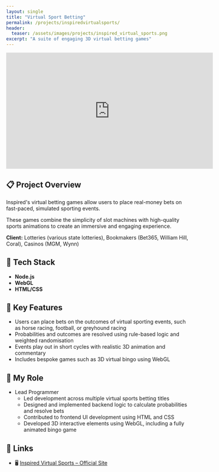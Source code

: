 ```yaml
---
layout: single
title: "Virtual Sport Betting"
permalink: /projects/inspiredvirtualsports/
header:
  teaser: /assets/images/projects/inspired_virtual_sports.png
excerpt: "A suite of engaging 3D virtual betting games"
---
```


<iframe src="https://www.youtube.com/embed/ZMPIQWEdwiY?si=OWpWV692RGGkVTh7"
        width="560" 
        height="315" 
        title="Virtual Sport Betting Demo" 
        frameborder="0" 
        allow="accelerometer; autoplay; clipboard-write; encrypted-media; gyroscope; picture-in-picture; web-share"
        referrerpolicy="strict-origin-when-cross-origin"
        allowfullscreen>
</iframe>

## 📋 Project Overview

Inspired's virtual betting games allow users to place real-money bets on fast-paced, simulated sporting events. 

These games combine the simplicity of slot machines with high-quality sports animations to create an immersive and engaging experience.

**Client:** Lotteries (various state lotteries), Bookmakers (Bet365, William Hill, Coral), Casinos (MGM, Wynn)

## 🔧 Tech Stack

- **Node.js**
- **WebGL**
- **HTML/CSS**

## 🔑 Key Features

- Users can place bets on the outcomes of virtual sporting events, such as horse racing, football, or greyhound racing  
- Probabilities and outcomes are resolved using rule-based logic and weighted randomisation  
- Events play out in short cycles with realistic 3D animation and commentary  
- Includes bespoke games such as 3D virtual bingo using WebGL

## 👨 My Role

- Lead Programmer
  - Led development across multiple virtual sports betting titles  
  - Designed and implemented backend logic to calculate probabilities and resolve bets  
  - Contributed to frontend UI development using HTML and CSS  
  - Developed 3D interactive elements using WebGL, including a fully animated bingo game  

<!---
## 🛠 Technical Deep Dive
> _TBC—add any architecture diagrams, core algorithms (e.g., randomisation engines, game logic workflows), or performance optimisations here._
 
## 🚀 Lessons Learned & Next Steps
- **Challenges Overcome:** _e.g., synchronising odds calculation with animations; delivering consistent UX across platforms_  
- **Future Enhancements:** _e.g., dynamic odds engines, cross-platform deployment_  
--->

## 🔗 Links

- 🖥️ [Inspired Virtual Sports – Official Site](https://inseinc.com/virtual-sports-trailers/)